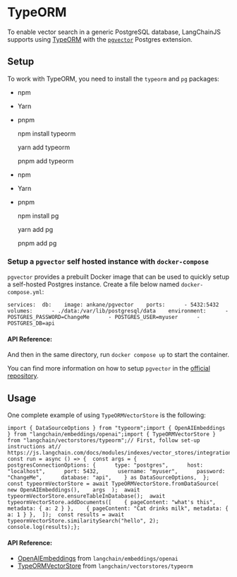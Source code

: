 TypeORM
=======

To enable vector search in a generic PostgreSQL database, LangChainJS supports using [TypeORM](https://typeorm.io/) with the [`pgvector`](https://github.com/pgvector/pgvector) Postgres extension.

Setup[](#setup "Direct link to Setup")
---------------------------------------

To work with TypeORM, you need to install the `typeorm` and `pg` packages:

*   npm
*   Yarn
*   pnpm

    npm install typeorm

    yarn add typeorm

    pnpm add typeorm

*   npm
*   Yarn
*   pnpm

    npm install pg

    yarn add pg

    pnpm add pg

### Setup a `pgvector` self hosted instance with `docker-compose`[](#setup-a-pgvector-self-hosted-instance-with-docker-compose "Direct link to setup-a-pgvector-self-hosted-instance-with-docker-compose")

`pgvector` provides a prebuilt Docker image that can be used to quickly setup a self-hosted Postgres instance. Create a file below named `docker-compose.yml`:

    services:  db:    image: ankane/pgvector    ports:      - 5432:5432    volumes:      - ./data:/var/lib/postgresql/data    environment:      - POSTGRES_PASSWORD=ChangeMe      - POSTGRES_USER=myuser      - POSTGRES_DB=api

#### API Reference:

And then in the same directory, run `docker compose up` to start the container.

You can find more information on how to setup `pgvector` in the [official repository](https://github.com/pgvector/pgvector).

Usage[](#usage "Direct link to Usage")
---------------------------------------

One complete example of using `TypeORMVectorStore` is the following:

    import { DataSourceOptions } from "typeorm";import { OpenAIEmbeddings } from "langchain/embeddings/openai";import { TypeORMVectorStore } from "langchain/vectorstores/typeorm";// First, follow set-up instructions at// https://js.langchain.com/docs/modules/indexes/vector_stores/integrations/typeormexport const run = async () => {  const args = {    postgresConnectionOptions: {      type: "postgres",      host: "localhost",      port: 5432,      username: "myuser",      password: "ChangeMe",      database: "api",    } as DataSourceOptions,  };  const typeormVectorStore = await TypeORMVectorStore.fromDataSource(    new OpenAIEmbeddings(),    args  );  await typeormVectorStore.ensureTableInDatabase();  await typeormVectorStore.addDocuments([    { pageContent: "what's this", metadata: { a: 2 } },    { pageContent: "Cat drinks milk", metadata: { a: 1 } },  ]);  const results = await typeormVectorStore.similaritySearch("hello", 2);  console.log(results);};

#### API Reference:

*   [OpenAIEmbeddings](/docs/api/embeddings_openai/classes/OpenAIEmbeddings) from `langchain/embeddings/openai`
*   [TypeORMVectorStore](/docs/api/vectorstores_typeorm/classes/TypeORMVectorStore) from `langchain/vectorstores/typeorm`